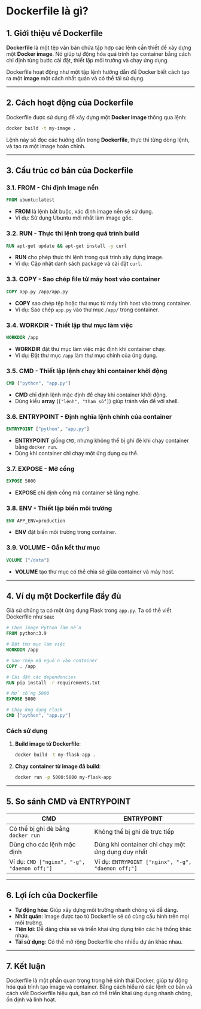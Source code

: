 # Dockerfile là gì?

## 1. Giới thiệu về Dockerfile
**Dockerfile** là một tệp văn bản chứa tập hợp các lệnh cần thiết để xây dựng một **Docker image**. Nó giúp tự động hóa quá trình tạo container bằng cách chỉ định từng bước cài đặt, thiết lập môi trường và chạy ứng dụng.

Dockerfile hoạt động như một tập lệnh hướng dẫn để Docker biết cách tạo ra một **image** một cách nhất quán và có thể tái sử dụng.

---

## 2. Cách hoạt động của Dockerfile
Dockerfile được sử dụng để xây dựng một **Docker image** thông qua lệnh:

```sh
docker build -t my-image .
```

Lệnh này sẽ đọc các hướng dẫn trong **Dockerfile**, thực thi từng dòng lệnh, và tạo ra một image hoàn chỉnh.

---

## 3. Cấu trúc cơ bản của Dockerfile

### 3.1. FROM - Chỉ định Image nền
```dockerfile
FROM ubuntu:latest
```
- **FROM** là lệnh bắt buộc, xác định image nền sẽ sử dụng.
- Ví dụ: Sử dụng Ubuntu mới nhất làm image gốc.

### 3.2. RUN - Thực thi lệnh trong quá trình build
```dockerfile
RUN apt-get update && apt-get install -y curl
```
- **RUN** cho phép thực thi lệnh trong quá trình xây dựng image.
- Ví dụ: Cập nhật danh sách package và cài đặt `curl`.

### 3.3. COPY - Sao chép file từ máy host vào container
```dockerfile
COPY app.py /app/app.py
```
- **COPY** sao chép tệp hoặc thư mục từ máy tính host vào trong container.
- Ví dụ: Sao chép `app.py` vào thư mục `/app/` trong container.

### 3.4. WORKDIR - Thiết lập thư mục làm việc
```dockerfile
WORKDIR /app
```
- **WORKDIR** đặt thư mục làm việc mặc định khi container chạy.
- Ví dụ: Đặt thư mục `/app` làm thư mục chính của ứng dụng.

### 3.5. CMD - Thiết lập lệnh chạy khi container khởi động
```dockerfile
CMD ["python", "app.py"]
```
- **CMD** chỉ định lệnh mặc định để chạy khi container khởi động.
- Dùng kiểu **array** (`["lệnh", "tham số"]`) giúp tránh vấn đề với shell.

### 3.6. ENTRYPOINT - Định nghĩa lệnh chính của container
```dockerfile
ENTRYPOINT ["python", "app.py"]
```
- **ENTRYPOINT** giống `CMD`, nhưng không thể bị ghi đè khi chạy container bằng `docker run`.
- Dùng khi container chỉ chạy một ứng dụng cụ thể.

### 3.7. EXPOSE - Mở cổng
```dockerfile
EXPOSE 5000
```
- **EXPOSE** chỉ định cổng mà container sẽ lắng nghe.

### 3.8. ENV - Thiết lập biến môi trường
```dockerfile
ENV APP_ENV=production
```
- **ENV** đặt biến môi trường trong container.

### 3.9. VOLUME - Gắn kết thư mục
```dockerfile
VOLUME ["/data"]
```
- **VOLUME** tạo thư mục có thể chia sẻ giữa container và máy host.

---

## 4. Ví dụ một Dockerfile đầy đủ
Giả sử chúng ta có một ứng dụng Flask trong `app.py`. Ta có thể viết Dockerfile như sau:

```dockerfile
# Chọn image Python làm nền
FROM python:3.9

# Đặt thư mục làm việc
WORKDIR /app

# Sao chép mã nguồn vào container
COPY . /app

# Cài đặt các dependencies
RUN pip install -r requirements.txt

# Mở cổng 5000
EXPOSE 5000

# Chạy ứng dụng Flask
CMD ["python", "app.py"]
```

### Cách sử dụng
1. **Build image từ Dockerfile**:
   ```sh
   docker build -t my-flask-app .
   ```
2. **Chạy container từ image đã build**:
   ```sh
   docker run -p 5000:5000 my-flask-app
   ```

---

## 5. So sánh CMD và ENTRYPOINT
| CMD | ENTRYPOINT |
|------|------------|
| Có thể bị ghi đè bằng `docker run` | Không thể bị ghi đè trực tiếp |
| Dùng cho các lệnh mặc định | Dùng khi container chỉ chạy một ứng dụng duy nhất |
| Ví dụ: `CMD ["nginx", "-g", "daemon off;"]` | Ví dụ: `ENTRYPOINT ["nginx", "-g", "daemon off;"]` |

---

## 6. Lợi ích của Dockerfile
- **Tự động hóa**: Giúp xây dựng môi trường nhanh chóng và dễ dàng.
- **Nhất quán**: Image được tạo từ Dockerfile sẽ có cùng cấu hình trên mọi môi trường.
- **Tiện lợi**: Dễ dàng chia sẻ và triển khai ứng dụng trên các hệ thống khác nhau.
- **Tái sử dụng**: Có thể mở rộng Dockerfile cho nhiều dự án khác nhau.

---

## 7. Kết luận
Dockerfile là một phần quan trọng trong hệ sinh thái Docker, giúp tự động hóa quá trình tạo image và container. Bằng cách hiểu rõ các lệnh cơ bản và cách viết Dockerfile hiệu quả, bạn có thể triển khai ứng dụng nhanh chóng, ổn định và linh hoạt.
